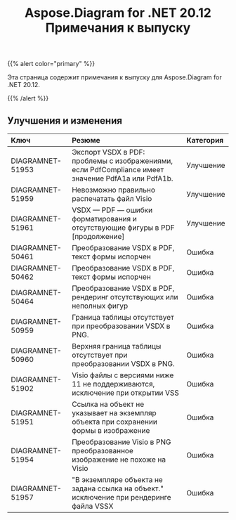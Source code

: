 ﻿---
title: Aspose.Diagram for .NET 20.12 Примечания к выпуску
type: docs
weight: 8
url: /ru/net/aspose-diagram-for-net-20-12-release-notes/
---
{{% alert color="primary" %}}

Эта страница содержит примечания к выпуску для Aspose.Diagram for .NET 20.12.

{{% /alert %}}
## **Улучшения и изменения**  ##

|**Ключ**|**Резюме**|**Категория**|
|:- |:- |:- |
|DIAGRAMNET-51953|Экспорт VSDX в PDF: проблемы с изображениями, если PdfCompliance имеет значение PdfA1a или PdfA1b.|Улучшение|
|DIAGRAMNET-51959|Невозможно правильно распечатать файл Visio|Улучшение|
|DIAGRAMNET-51961|VSDX — PDF — ошибки форматирования и отсутствующие фигуры в PDF [продолжение]|Улучшение|
|DIAGRAMNET-50461|Преобразование VSDX в PDF, текст формы испорчен|Ошибка|
|DIAGRAMNET-50462|Преобразование VSDX в PDF, текст формы испорчен|Ошибка|
|DIAGRAMNET-50464|Преобразование VSDX в PDF, рендеринг отсутствующих или неполных фигур|Ошибка|
|DIAGRAMNET-50959|Граница таблицы отсутствует при преобразовании VSDX в PNG.|Ошибка|
|DIAGRAMNET-50960|Верхняя граница таблицы отсутствует при преобразовании VSDX в PNG.|Ошибка|
|DIAGRAMNET-51902|Visio файлы с версиями ниже 11 не поддерживаются, исключение при открытии VSS|Ошибка|
|DIAGRAMNET-51951|Ссылка на объект не указывает на экземпляр объекта при сохранении формы в изображение|Ошибка|
|DIAGRAMNET-51954|Преобразование Visio в PNG преобразованное изображение не похоже на Visio|Ошибка|
|DIAGRAMNET-51957|"В экземпляре объекта не задана ссылка на объект." исключение при рендеринге файла VSSX|Ошибка|



